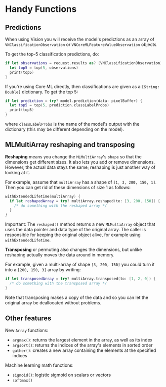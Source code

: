# Handy Functions

## Predictions

When using Vision you will receive the model's predictions as an array of `VNClassificationObservation` or `VNCoreMLFeatureValueObservation` objects.

To get the top-5 classification predictions, do:

```swift
if let observations = request.results as? [VNClassificationObservation] {
  let top5 = top(5, observations)
  print(top5)
}
```

If you're using Core ML directly, then classifications are given as a `[String: Double]` dictionary. To get the top 5:

```swift
if let prediction = try? model.prediction(data: pixelBuffer) {
  let top5 = top(5, prediction.classLabelProbs)
  print(top5)
}
```

where `classLabelProbs` is the name of the model's output with the dictionary (this may be different depending on the model).

## MLMultiArray reshaping and transposing

**Reshaping** means you change the `MLMultiArray`'s `shape` so that the dimensions get different sizes. It also lets you add or remove dimensions. However, the actual data stays the same; reshaping is just another way of looking at it.

For example, assume that `multiArray` has a shape of `[1, 3, 200, 150, 1]`. Then you can get rid of these dimensions of size 1 as follows:

```swift
withExtendedLifetime(multiArray) {
  if let reshapedArray = try? multiArray.reshaped(to: [3, 200, 150]) {
    /* do something with the reshaped array */
  }
}
```

Important: The `reshaped()` method returns a new `MLMultiArray` object that uses the data pointer and data type of the original array. The caller is responsible for keeping the original object alive, for example using `withExtendedLifetime`.

**Transposing** or permuting also changes the dimensions, but unlike reshaping actually moves the data around in memory.

For example, given a multi-array of shape `[3, 200, 150]` you could turn it into a `[200, 150, 3]` array by writing:

```swift
if let transposedArray = try? multiArray.transposed(to: [1, 2, 0]) {
  /* do something with the transposed array */
}
```

Note that transposing makes a copy of the data and so you can let the original array be deallocated without problems.

## Other features

New `Array` functions:

- `argmax()`: returns the largest element in the array, as well as its index
- `argsort()`: returns the indices of the array's elements in sorted order
- `gather()`: creates a new array containing the elements at the specified indices

Machine learning math functions:

- `sigmoid()`: logistic sigmoid on scalars or vectors
- `softmax()`

